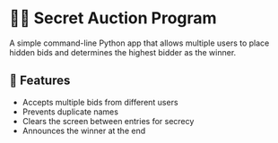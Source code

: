 # 🕵️‍♀️ Secret Auction Program

A simple command-line Python app that allows multiple users to place hidden bids and determines the highest bidder as the winner.

## 🎯 Features

- Accepts multiple bids from different users
- Prevents duplicate names
- Clears the screen between entries for secrecy
- Announces the winner at the end
